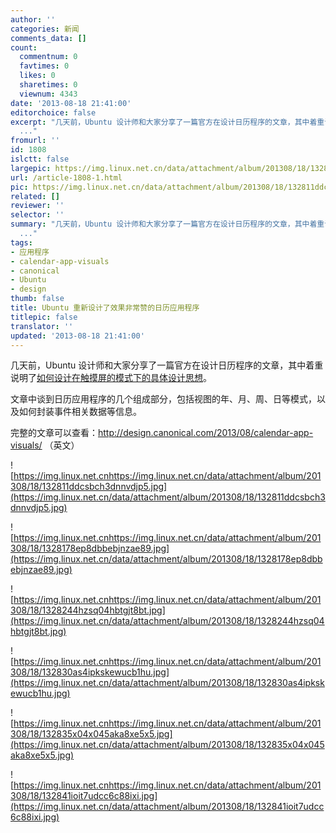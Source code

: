 ```yaml
---
author: ''
categories: 新闻
comments_data: []
count:
  commentnum: 0
  favtimes: 0
  likes: 0
  sharetimes: 0
  viewnum: 4343
date: '2013-08-18 21:41:00'
editorchoice: false
excerpt: "几天前，Ubuntu 设计师和大家分享了一篇官方在设计日历程序的文章，其中着重说明了如何设计在触摸屏的模式下的具体设计思想。\r\n文章中谈到日历应用程序的几个组成部分，包括视图的年、月、周、日等模式，以及如何封装
  ..."
fromurl: ''
id: 1808
islctt: false
largepic: https://img.linux.net.cn/data/attachment/album/201308/18/132811ddcsbch3dnnvdjp5.jpg
url: /article-1808-1.html
pic: https://img.linux.net.cn/data/attachment/album/201308/18/132811ddcsbch3dnnvdjp5.jpg.thumb.jpg
related: []
reviewer: ''
selector: ''
summary: "几天前，Ubuntu 设计师和大家分享了一篇官方在设计日历程序的文章，其中着重说明了如何设计在触摸屏的模式下的具体设计思想。\r\n文章中谈到日历应用程序的几个组成部分，包括视图的年、月、周、日等模式，以及如何封装
  ..."
tags:
- 应用程序
- calendar-app-visuals
- canonical
- Ubuntu
- design
thumb: false
title: Ubuntu 重新设计了效果非常赞的日历应用程序
titlepic: false
translator: ''
updated: '2013-08-18 21:41:00'
---
```


几天前，Ubuntu 设计师和大家分享了一篇官方在设计日历程序的文章，其中着重说明了[如何设计在触摸屏的模式下的具体设计思想](https://launchpad.net/ubuntu-phone-coreapps)。


文章中谈到日历应用程序的几个组成部分，包括视图的年、月、周、日等模式，以及如何封装事件相关数据等信息。


完整的文章可以查看：<http://design.canonical.com/2013/08/calendar-app-visuals/> （英文）


![https://img.linux.net.cnhttps://img.linux.net.cn/data/attachment/album/201308/18/132811ddcsbch3dnnvdjp5.jpg](https://img.linux.net.cn/data/attachment/album/201308/18/132811ddcsbch3dnnvdjp5.jpg)


![https://img.linux.net.cnhttps://img.linux.net.cn/data/attachment/album/201308/18/1328178ep8dbbebjnzae89.jpg](https://img.linux.net.cn/data/attachment/album/201308/18/1328178ep8dbbebjnzae89.jpg)


![https://img.linux.net.cnhttps://img.linux.net.cn/data/attachment/album/201308/18/1328244hzsq04hbtgjt8bt.jpg](https://img.linux.net.cn/data/attachment/album/201308/18/1328244hzsq04hbtgjt8bt.jpg)


![https://img.linux.net.cnhttps://img.linux.net.cn/data/attachment/album/201308/18/132830as4ipkskewucb1hu.jpg](https://img.linux.net.cn/data/attachment/album/201308/18/132830as4ipkskewucb1hu.jpg)


![https://img.linux.net.cnhttps://img.linux.net.cn/data/attachment/album/201308/18/132835x04x045aka8xe5x5.jpg](https://img.linux.net.cn/data/attachment/album/201308/18/132835x04x045aka8xe5x5.jpg)


![https://img.linux.net.cnhttps://img.linux.net.cn/data/attachment/album/201308/18/132841ioit7udcc6c88ixi.jpg](https://img.linux.net.cn/data/attachment/album/201308/18/132841ioit7udcc6c88ixi.jpg)